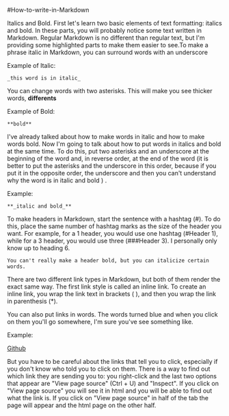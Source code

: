 #How-to-write-in-Markdown

Italics and Bold. First let's learn two basic elements of text formatting: italics and bold. In these parts, you will probably notice some text written in Markdown. Regular Markdown is no different than regular text, but I'm providing some highlighted parts to make them easier to see.To make a phrase italic in Markdown, you can surround words with an underscore

Example of Italic:

    _this word is in italic_

You can change words with two asterisks. This will make you see thicker words, **differents**
    
Example of Bold:

    **bold**

I've already talked about how to make words in italic and how to make words bold. Now I'm going to talk about how to put words in italics and bold at the same time. To do this, put two asterisks and an underscore at the beginning of the word and, in reverse order, at the end of the word (it is better to put the asterisks and the underscore in this order, because if you put it in the opposite order, the underscore and then you can't understand why the word is in italic and bold ) .

Example:

    **_italic and bold_**

To make headers in Markdown, start the sentence with a hashtag (#). To do this, place the same number of hashtag marks as the size of the header you want. For example, for a 1 header, you would use one hashtag (#Header 1), while for a 3 header, you would use three (###Header 3). I personally only know up to heading 6.

    You can't really make a header bold, but you can italicize certain words.

There are two different link types in Markdown, but both of them render the exact same way. The first link style is called an inline link. To create an inline link, you wrap the link text in brackets ( ), and then you wrap the link in parenthesis (*).

You can also put links in words. The words turned blue and when you click on them you'll go somewhere, I'm sure you've see something like.

Example:

[Github](www.github.com)

But you have to be careful about the links that tell you to click, especially if you don't know who told you to click on them. There is a way to find out which link they are
sending you to: you right-click and the last two options that appear are "View page source" (Ctrl + U) and "Inspect". If you click on "View page source" you will see it in html
and you will be able to find out what the link is. If you click on "View page source" in half of the tab the page will appear and the html page on the other half.
